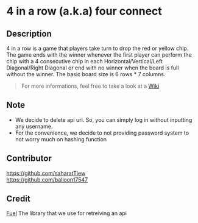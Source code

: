 # 4 in a row (a.k.a) four connect

## Description
4 in a row is a game that players take turn to drop the red or yellow chip. The game ends with the winner whenever the first player can perform the chip with a 4 consecutive chip in each Horizontal/Vertical/Left Diagonal/Right Diagonal or end with no winner when the board is full without the winner. The basic board size is 6 rows * 7 columns.
> For more informations, feel free to take a look at a [Wiki](https://github.com/sultanofendymion/4inarow/wiki)


## Note

- We decide to delete api url. So, you can simply log in without inputting any username.
- For the convenience, we decide to not providing password system to not worry much on hashing function

## Contributor
https://github.com/saharatTiew<br/>
https://github.com/balloon17547

## Credit
[Fuel](https://github.com/kittinunf/fuel) The library that we use for retreiving an api



